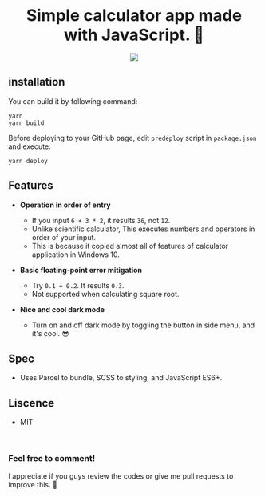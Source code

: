 <p align="center">
<strong style="font-size: 2rem">Simple calculator app made with JavaScript. 🧮</strong>
<br><br>
<img src="https://hits.seeyoufarm.com/api/count/incr/badge.svg?url=https%3A%2F%2Fgithub.com%2FO-Kreator%2FWeb-calculator&count_bg=%2379C83D&title_bg=%23555555&icon=&icon_color=%23E7E7E7&title=hits&edge_flat=false">
</p>

## installation

You can build it by following command:
```shell
yarn
yarn build
```

Before deploying to your GitHub page, edit `predeploy` script in `package.json` and execute:
```shell
yarn deploy
```

## Features

- **Operation in order of entry**
  - If you input `6 + 3 * 2`, it results `36`, not `12`.
  - Unlike scientific calculator, This executes numbers and operators in order of your input.
  - This is because it copied almost all of features of calculator application in Windows 10.

- **Basic floating-point error mitigation**
  - Try `0.1 + 0.2`. It results `0.3`.
  - Not supported when calculating square root.

- **Nice and cool dark mode**
  - Turn on and off dark mode by toggling the button in side menu, and it's cool. 😎

## Spec
- Uses Parcel to bundle, SCSS to styling, and JavaScript ES6+.

## Liscence
- MIT

<br>

### Feel free to comment!
I appreciate if you guys review the codes or give me pull requests to improve this. 🙏
